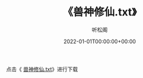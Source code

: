 ﻿---
title:  《兽神修仙.txt》
date:   2022-01-01T00:00:00+00:00
author: 听松阁
layout: post
permalink: /兽神修仙/
categories: 小说
tags: [小说]
---

点击《 [兽神修仙.txt](http://img.660000.xyz/bookstukust/book/bntxt/10/兽神修仙.txt)》进行下载